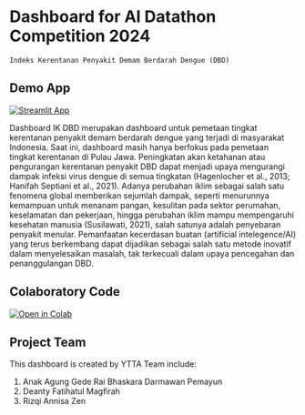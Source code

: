 # Dashboard for AI Datathon Competition 2024
```
Indeks Kerentanan Penyakit Demam Berdarah Dengue (DBD)
```

## Demo App
[![Streamlit App](https://static.streamlit.io/badges/streamlit_badge_black_white.svg)](https://ai-datathon-ytta2024.streamlit.app/)

Dashboard IK DBD merupakan dashboard untuk pemetaan tingkat kerentanan penyakit demam berdarah dengue yang terjadi di masyarakat Indonesia. Saat ini, dashboard masih hanya berfokus pada pemetaan tingkat kerentanan di Pulau Jawa. Peningkatan akan ketahanan atau pengurangan kerentanan penyakit DBD dapat menjadi upaya mengurangi dampak infeksi virus dengue di semua tingkatan (Hagenlocher et al., 2013; Hanifah Septiani et al., 2021). Adanya perubahan iklim sebagai salah satu fenomena global memberikan sejumlah dampak, seperti menurunnya kemampuan untuk menanam pangan, kesulitan pada sektor perumahan, keselamatan dan pekerjaan, hingga perubahan iklim mampu mempengaruhi kesehatan manusia (Susilawati, 2021), salah satunya adalah penyebaran penyakit menular. Pemanfaatan kecerdasan buatan (artificial intelegence/AI) yang terus berkembang dapat dijadikan sebagai salah satu metode inovatif dalam menyelesaikan masalah, tak terkecuali dalam upaya pencegahan dan penanggulangan DBD.

## Colaboratory Code
[![Open in Colab](https://img.shields.io/badge/Open%20in-Colab-blue?style=flat&logo=google-colab&logoColor=yellow)](https://colab.research.google.com/drive/1Utrt7Sxi9Ry71yYNupDaHW-gmMxz9LdL?usp=sharing)

## Project Team
This dashboard is created by YTTA Team include:
1. Anak Agung Gede Rai Bhaskara Darmawan Pemayun
2. Deanty Fatihatul Magfirah
3. Rizqi Annisa Zen
